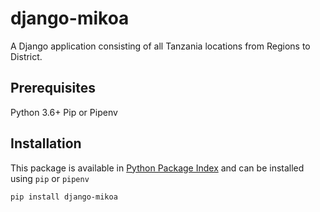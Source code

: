 # django-mikoa

A Django application consisting of all Tanzania locations from Regions to District.

## Prerequisites

Python 3.6+
Pip or Pipenv

## Installation

This package is available in [Python Package Index](https://pypi.org/project/django-mikoa/) and can be installed using `pip` or `pipenv`

```
pip install django-mikoa
```